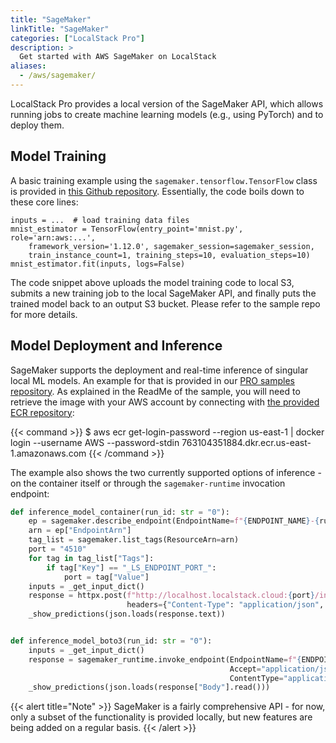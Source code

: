 ```yaml
---
title: "SageMaker"
linkTitle: "SageMaker"
categories: ["LocalStack Pro"]
description: >
  Get started with AWS SageMaker on LocalStack
aliases:
  - /aws/sagemaker/
---
```


LocalStack Pro provides a local version of the SageMaker API, which allows running jobs to create machine learning models (e.g., using PyTorch) and to deploy them.

## Model Training

A basic training example using the `sagemaker.tensorflow.TensorFlow` class is provided in [this Github repository](https://github.com/localstack/localstack-pro-samples/tree/master/sample-archive/sagemaker-ml-jobs). Essentially, the code boils down to these core lines:
```python3
inputs = ...  # load training data files
mnist_estimator = TensorFlow(entry_point='mnist.py', role='arn:aws:...',
    framework_version='1.12.0', sagemaker_session=sagemaker_session,
    train_instance_count=1, training_steps=10, evaluation_steps=10)
mnist_estimator.fit(inputs, logs=False)
```

The code snippet above uploads the model training code to local S3, submits a new training job to the local SageMaker API, and finally puts the trained model back to an output S3 bucket. Please refer to the sample repo for more details.

## Model Deployment and Inference

SageMaker supports the deployment and real-time inference of singular local ML models. An example for that is provided in our [PRO samples repository](https://github.com/localstack/localstack-pro-samples/tree/master/sagemaker-inference). As explained in the ReadMe of the sample, you will need to retrieve the image with your AWS account by connecting with [the provided ECR repository](https://github.com/aws/deep-learning-containers/blob/master/available_images.md):

{{< command >}}
$ aws ecr get-login-password --region us-east-1 | docker login --username AWS --password-stdin 763104351884.dkr.ecr.us-east-1.amazonaws.com
{{< /command >}}

The example also shows the two currently supported options of inference - on the container itself or through the `sagemaker-runtime` invocation endpoint:

```python
def inference_model_container(run_id: str = "0"):
    ep = sagemaker.describe_endpoint(EndpointName=f"{ENDPOINT_NAME}-{run_id}")
    arn = ep["EndpointArn"]
    tag_list = sagemaker.list_tags(ResourceArn=arn)
    port = "4510"
    for tag in tag_list["Tags"]:
        if tag["Key"] == "_LS_ENDPOINT_PORT_":
            port = tag["Value"]
    inputs = _get_input_dict()
    response = httpx.post(f"http://localhost.localstack.cloud:{port}/invocations", json=inputs,
                          headers={"Content-Type": "application/json", "Accept": "application/json"})
    _show_predictions(json.loads(response.text))


def inference_model_boto3(run_id: str = "0"):
    inputs = _get_input_dict()
    response = sagemaker_runtime.invoke_endpoint(EndpointName=f"{ENDPOINT_NAME}-{run_id}", Body=json.dumps(inputs),
                                                 Accept="application/json",
                                                 ContentType="application/json")
    _show_predictions(json.loads(response["Body"].read()))
```

{{< alert title="Note" >}}
SageMaker is a fairly comprehensive API - for now, only a subset of the functionality is provided locally, but new features are being added on a regular basis.
{{< /alert >}}
